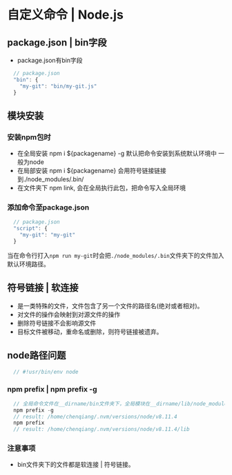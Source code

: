 # 自定义命令 | Node.js

## package.json | bin字段

* package.json有bin字段
```js
  // package.json
  "bin": {
    "my-git": "bin/my-git.js"
  }
```

## 模块安装

### 安装npm包时

* 在全局安装 npm i ${packagename} -g 默认把命令安装到系统默认环境中 一般为node 
* 在局部安装 npm i ${packagename} 会用符号链接链接到./node_modules/.bin/
* 在文件夹下 npm link, 会在全局执行此包，把命令写入全局环境

### 添加命令至package.json

```js
  // package.json
  "script": {
    "my-git": "my-git"
  }
```


  当在命令行打入`npm run my-git`时会把`./node_modules/.bin`文件夹下的文件加入默认环境路径。

## 符号链接 | 软连接

* 是一类特殊的文件，文件包含了另一个文件的路径名(绝对或者相对)。
* 对文件的操作会映射到对源文件的操作
* 删除符号链接不会影响源文件
* 目标文件被移动，重命名或删除，则符号链接被遗弃。

## node路径问题

```js
  // #!usr/bin/env node
```

### npm prefix | npm prefix -g

```js
  // 全局命令文件在__dirname/bin文件夹下，全局模块在__dirname/lib/node_modules文件夹下
  npm prefix -g
  // result: /home/chenqiang/.nvm/versions/node/v8.11.4
  npm prefix
  // result: /home/chenqiang/.nvm/versions/node/v8.11.4/lib
```

### 注意事项

* bin文件夹下的文件都是软连接 | 符号链接。



